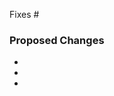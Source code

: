 <!--

Thanks for filing a pull request!

Make sure you've read through [our contributing guide](https://github.com/bpmn-io/bpmn-js/blob/master/.github/CONTRIBUTING.md#creating-an-issue) before you continue.

-->


Fixes #


### Proposed Changes

*
*
*